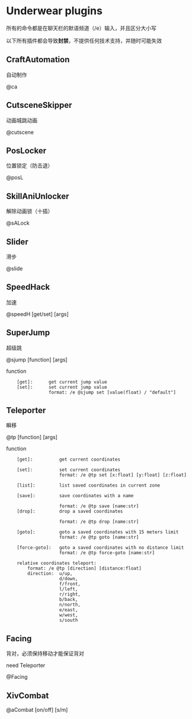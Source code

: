 # Underwear plugins

所有的命令都是在聊天栏的默语频道（/e）输入，并且区分大小写

以下所有插件都会导致**封禁**，不提供任何技术支持，并随时可能失效

## CraftAutomation

自动制作

@ca

## CutsceneSkipper

动画城跳动画

@cutscene

## PosLocker

位置锁定（防击退）

@posL

## SkillAniUnlocker

解除动画锁（十插）

@sALock

## Slider

滑步

@slide

## SpeedHack

加速

@speedH [get/set] [args]

## SuperJump

超级跳

@sjump [function] [args]

function

```
    [get]:      get current jump value
    [set]:      set current jump value
                format: /e @sjump set [value(float) / "default"]
```

## Teleporter

瞬移

@tp [function] [args]

function

```
    [get]:          get current coordinates
  
    [set]:          set current coordinates
                    format: /e @tp set [x:float] [y:float] [z:float]
    
    [list]:         list saved coordinates in current zone
  
    [save]:         save coordinates with a name
  
                    format: /e @tp save [name:str]
    [drop]:         drop a saved coordinates
  
                    format: /e @tp drop [name:str]
    
    [goto]:         goto a saved coordinates with 15 meters limit
                    format: /e @tp goto [name:str]
    
    [force-goto]:   goto a saved coordinates with no distance limit
                    format: /e @tp force-goto [name:str]

    relative coordinates teleport:
        format: /e @tp [direction] [distance:float]
        direction:  u/up,
                    d/down,
                    f/front,
                    l/left,
                    r/right,
                    b/back,
                    n/north,
                    e/east,
                    w/west,
                    s/south
```

## Facing

背对，必须保持移动才能保证背对

need Teleporter

@Facing

## XivCombat

@aCombat [on/off] [s/m]
